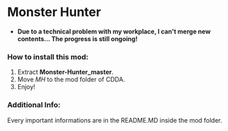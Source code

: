 # Monster Hunter
* **Due to a technical problem with my workplace, I can't merge new contents... The progress is still ongoing!**

### How to install this mod:

1. Extract **Monster-Hunter_master**.
2. Move _MH_ to the mod folder of CDDA.
3. Enjoy!

### Additional Info:

Every important informations are in the README.MD inside the mod folder.
